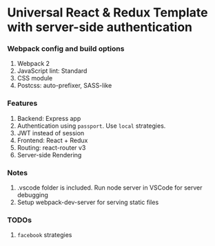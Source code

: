 # Universal React & Redux Template with server-side authentication

### Webpack config and build options

1. Webpack 2
2. JavaScript lint: Standard 
3. CSS module
4. Postcss: auto-prefixer, SASS-like 

### Features

1. Backend: Express app
2. Authentication using `passport`. Use `local` strategies.
3. JWT instead of session
4. Frontend: React + Redux
5. Routing: react-router v3
5. Server-side Rendering

### Notes

1. .vscode folder is included. Run node server in VSCode for server debugging
2. Setup webpack-dev-server for serving static files 

### TODOs

1. `facebook` strategies
